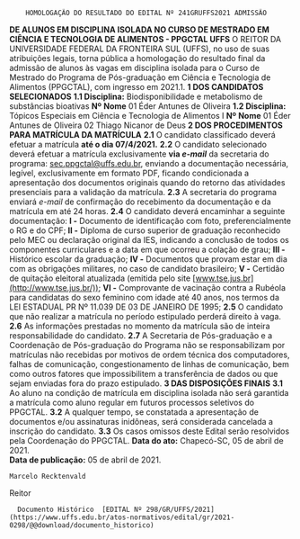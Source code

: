         HOMOLOGAÇÃO DO RESULTADO DO EDITAL Nº 241GRUFFS2021 ADMISSÃO  

  **DE ALUNOS EM DISCIPLINA ISOLADA NO CURSO DE MESTRADO EM**   **CIÊNCIA E TECNOLOGIA DE ALIMENTOS - PPGCTAL UFFS**  O REITOR DA UNIVERSIDADE FEDERAL DA FRONTEIRA SUL (UFFS), no uso de suas atribuições legais, torna pública a homologação do resultado final da admissão de alunos às vagas em disciplina isolada para o Curso de Mestrado do Programa de Pós-graduação em Ciência e Tecnologia de Alimentos (PPGCTAL), com ingresso em 2021.1.     **1 DOS CANDIDATOS SELECIONADOS**   **1.1 Disciplina:**  Biodisponibilidade e metabolismo de substâncias bioativas     **Nº**      **Nome**      01   Éder Antunes de Oliveira     **1.2 Disciplina:** Tópicos Especiais em Ciência e Tecnologia de Alimentos I     **Nº**      **Nome**      01   Éder Antunes de Oliveira     02   Thiago Nicanor de Deus        **2 DOS PROCEDIMENTOS PARA MATRÍCULA DA MATRÍCULA**   **2.1**  O candidato classificado deverá efetuar a matrícula  **até o dia 07/4/2021.**   **2.2**  O candidato selecionado deverá efetuar a matrícula exclusivamente  **via *e-mail***  da secretaria do programa: sec.ppgctal@uffs.edu.br, enviando a documentação necessária, legível, exclusivamente em formato PDF, ficando condicionada a apresentação dos documentos originais quando do retorno das atividades presenciais para a validação da matrícula.  **2.3**  A secretaria do programa enviará *e-mail*  de confirmação do recebimento da documentação e da matrícula em até 24 horas.  **2.4**  O candidato deverá encaminhar a seguinte documentação:  **I -**  Documento de identificação com foto, preferencialmente o RG e do CPF;  **II -**  Diploma de curso superior de graduação reconhecido pelo MEC ou declaração original da IES, indicando a conclusão de todos os componentes curriculares e a data em que ocorreu a colação de grau;  **III -**  Histórico escolar da graduação;  **IV -**  Documentos que provam estar em dia com as obrigações militares, no caso de candidato brasileiro;  **V -**  Certidão de quitação eleitoral atualizada (emitida pelo site  [www.tse.jus.br](http://www.tse.jus.br/));  **VI -**  Comprovante de vacinação contra a Rubéola para candidatas do sexo feminino com idade até 40 anos, nos termos da LEI ESTADUAL PR Nº 11.039 DE 03 DE JANEIRO DE 1995;  **2.5**  O candidato que não realizar a matrícula no período estipulado perderá direito à vaga.  **2.6**  As informações prestadas no momento da matrícula são de inteira responsabilidade do candidato.  **2.7**  A Secretaria de Pós-graduação e a Coordenação de Pós-graduação do Programa não se responsabilizam por matrículas não recebidas por motivos de ordem técnica dos computadores, falhas de comunicação, congestionamento de linhas de comunicação, bem como outros fatores que impossibilitem a transferência de dados ou que sejam enviadas fora do prazo estipulado.     **3 DAS DISPOSIÇÕES FINAIS**   **3.1**  Ao aluno na condição de matrícula em disciplina isolada não será garantida a matrícula como aluno regular em futuros processos seletivos do PPGCTAL.  **3.2**  A qualquer tempo, se constatada a apresentação de documentos e/ou assinaturas inidôneas, será considerada cancelada a inscrição do candidato.  **3.3**  Os casos omissos deste Edital serão resolvidos pela Coordenação do PPGCTAL.        **Data do ato:** Chapecó-SC, 05 de abril de 2021.   
 **Data de publicação:**  05 de abril de 2021. 

    Marcelo Recktenvald   
 Reitor 

      Documento Histórico  [EDITAL Nº 298/GR/UFFS/2021](https://www.uffs.edu.br/atos-normativos/edital/gr/2021-0298/@@download/documento_historico)     
      